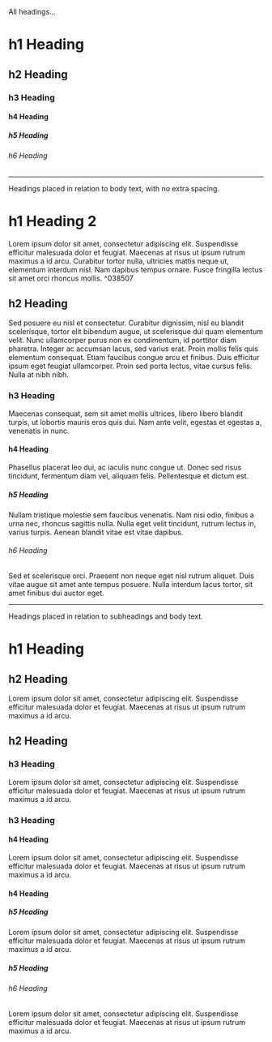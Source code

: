 All headings...
# h1 Heading
## h2 Heading
### h3 Heading
#### h4 Heading
##### h5 Heading
###### h6 Heading

- - -
Headings placed in relation to body text, with no extra spacing.
# h1 Heading 2
Lorem ipsum dolor sit amet, consectetur adipiscing elit. Suspendisse efficitur malesuada dolor et feugiat. Maecenas at risus ut ipsum rutrum maximus a id arcu. Curabitur tortor nulla, ultricies mattis neque ut, elementum interdum nisl. Nam dapibus tempus ornare. Fusce fringilla lectus sit amet orci rhoncus mollis. ^038507
## h2 Heading
Sed posuere eu nisl et consectetur. Curabitur dignissim, nisl eu blandit scelerisque, tortor elit bibendum augue, ut scelerisque dui quam elementum velit. Nunc ullamcorper purus non ex condimentum, id porttitor diam pharetra. Integer ac accumsan lacus, sed varius erat. Proin mollis felis quis elementum consequat. Etiam faucibus congue arcu et finibus. Duis efficitur ipsum eget feugiat ullamcorper. Proin sed porta lectus, vitae cursus felis. Nulla at nibh nibh.
### h3 Heading
Maecenas consequat, sem sit amet mollis ultrices, libero libero blandit turpis, ut lobortis mauris eros quis dui. Nam ante velit, egestas et egestas a, venenatis in nunc.
#### h4 Heading
Phasellus placerat leo dui, ac iaculis nunc congue ut. Donec sed risus tincidunt, fermentum diam vel, aliquam felis. Pellentesque et dictum est.
##### h5 Heading
Nullam tristique molestie sem faucibus venenatis. Nam nisi odio, finibus a urna nec, rhoncus sagittis nulla. Nulla eget velit tincidunt, rutrum lectus in, varius turpis. Aenean blandit vitae est vitae dapibus.
###### h6 Heading
Sed et scelerisque orci. Praesent non neque eget nisl rutrum aliquet. Duis vitae augue sit amet ante tempus posuere. Nulla interdum lacus tortor, sit amet finibus dui auctor eget.

- - -
Headings placed in relation to subheadings and body text.
# h1 Heading
## h2 Heading
Lorem ipsum dolor sit amet, consectetur adipiscing elit. Suspendisse efficitur malesuada dolor et feugiat. Maecenas at risus ut ipsum rutrum maximus a id arcu.
## h2 Heading
### h3 Heading
Lorem ipsum dolor sit amet, consectetur adipiscing elit. Suspendisse efficitur malesuada dolor et feugiat. Maecenas at risus ut ipsum rutrum maximus a id arcu.
### h3 Heading
#### h4 Heading
Lorem ipsum dolor sit amet, consectetur adipiscing elit. Suspendisse efficitur malesuada dolor et feugiat. Maecenas at risus ut ipsum rutrum maximus a id arcu.
#### h4 Heading
##### h5 Heading
Lorem ipsum dolor sit amet, consectetur adipiscing elit. Suspendisse efficitur malesuada dolor et feugiat. Maecenas at risus ut ipsum rutrum maximus a id arcu.
##### h5 Heading
###### h6 Heading
Lorem ipsum dolor sit amet, consectetur adipiscing elit. Suspendisse efficitur malesuada dolor et feugiat. Maecenas at risus ut ipsum rutrum maximus a id arcu.
